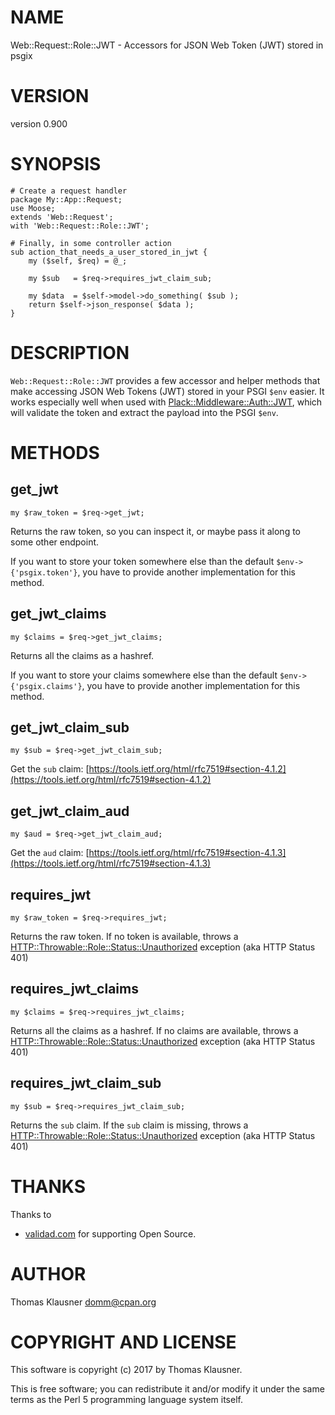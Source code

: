 # NAME

Web::Request::Role::JWT - Accessors for JSON Web Token (JWT) stored in psgix

# VERSION

version 0.900

# SYNOPSIS

    # Create a request handler
    package My::App::Request;
    use Moose;
    extends 'Web::Request';
    with 'Web::Request::Role::JWT';

    # Finally, in some controller action
    sub action_that_needs_a_user_stored_in_jwt {
        my ($self, $req) = @_;

        my $sub   = $req->requires_jwt_claim_sub;

        my $data  = $self->model->do_something( $sub );
        return $self->json_response( $data );
    }

# DESCRIPTION

`Web::Request::Role::JWT` provides a few accessor and helper methods
that make accessing JSON Web Tokens (JWT) stored in your PSGI `$env`
easier. It works especially well when used with
[Plack::Middleware::Auth::JWT](https://metacpan.org/pod/Plack::Middleware::Auth::JWT), which will validate the token and
extract the payload into the PSGI `$env`.

# METHODS

## get\_jwt

    my $raw_token = $req->get_jwt;

Returns the raw token, so you can inspect it, or maybe pass it along to some other endpoint.

If you want to store your token somewhere else than the default `$env->{'psgix.token'}`, you have to provide another implementation
for this method.

## get\_jwt\_claims

    my $claims = $req->get_jwt_claims;

Returns all the claims as a hashref.

If you want to store your claims somewhere else than the default `$env->{'psgix.claims'}`, you have to provide another implementation
for this method.

## get\_jwt\_claim\_sub

    my $sub = $req->get_jwt_claim_sub;

Get the `sub` claim: [https://tools.ietf.org/html/rfc7519#section-4.1.2](https://tools.ietf.org/html/rfc7519#section-4.1.2)

## get\_jwt\_claim\_aud

    my $aud = $req->get_jwt_claim_aud;

Get the `aud` claim: [https://tools.ietf.org/html/rfc7519#section-4.1.3](https://tools.ietf.org/html/rfc7519#section-4.1.3)

## requires\_jwt

    my $raw_token = $req->requires_jwt;

Returns the raw token. If no token is available, throws a [HTTP::Throwable::Role::Status::Unauthorized](https://metacpan.org/pod/HTTP::Throwable::Role::Status::Unauthorized) exception (aka HTTP Status 401)

## requires\_jwt\_claims

    my $claims = $req->requires_jwt_claims;

Returns all the claims as a hashref. If no claims are available, throws a [HTTP::Throwable::Role::Status::Unauthorized](https://metacpan.org/pod/HTTP::Throwable::Role::Status::Unauthorized) exception (aka HTTP Status 401)

## requires\_jwt\_claim\_sub

    my $sub = $req->requires_jwt_claim_sub;

Returns the `sub` claim. If the `sub` claim is missing, throws a [HTTP::Throwable::Role::Status::Unauthorized](https://metacpan.org/pod/HTTP::Throwable::Role::Status::Unauthorized) exception (aka HTTP Status 401)

# THANKS

Thanks to

- [validad.com](https://www.validad.com/) for supporting Open Source.

# AUTHOR

Thomas Klausner <domm@cpan.org>

# COPYRIGHT AND LICENSE

This software is copyright (c) 2017 by Thomas Klausner.

This is free software; you can redistribute it and/or modify it under
the same terms as the Perl 5 programming language system itself.

